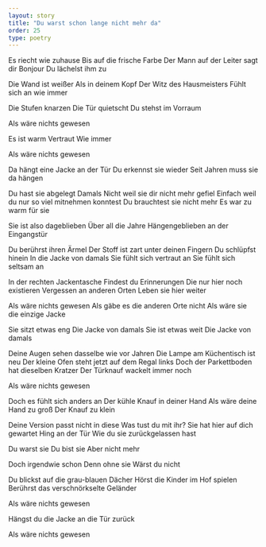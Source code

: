 ```yaml
---
layout: story
title: "Du warst schon lange nicht mehr da"
order: 25
type: poetry
---
```


Es riecht wie zuhause
Bis auf die frische Farbe
Der Mann auf der Leiter sagt dir 
Bonjour
Du lächelst ihm zu

Die Wand ist weißer
Als in deinem Kopf
Der Witz des Hausmeisters
Fühlt sich an wie immer

Die Stufen knarzen
Die Tür quietscht
Du stehst im Vorraum

Als wäre nichts gewesen

Es ist warm
Vertraut
Wie immer

Als wäre nichts gewesen

Da hängt eine Jacke an der Tür
Du erkennst sie wieder
Seit Jahren muss sie da hängen

Du hast sie abgelegt
Damals
Nicht weil sie dir nicht mehr gefiel
Einfach weil du nur so viel mitnehmen konntest
Du brauchtest sie nicht mehr
Es war zu warm für sie

Sie ist also dageblieben
Über all die Jahre
Hängengeblieben an der Eingangstür

Du berührst ihren Ärmel
Der Stoff ist zart unter deinen Fingern
Du schlüpfst hinein
In die Jacke von damals
Sie fühlt sich vertraut an
Sie fühlt sich seltsam an

In der rechten Jackentasche
Findest du Erinnerungen
Die nur hier noch existieren
Vergessen an anderen Orten
Leben sie hier weiter

Als wäre nichts gewesen
Als gäbe es die anderen Orte nicht
Als wäre sie die einzige Jacke

Sie sitzt etwas eng
Die Jacke von damals
Sie ist etwas weit
Die Jacke von damals

Deine Augen sehen dasselbe wie vor Jahren
Die Lampe am Küchentisch ist neu
Der kleine Ofen steht jetzt auf dem Regal links
Doch der Parkettboden hat dieselben Kratzer
Der Türknauf wackelt immer noch

Als wäre nichts gewesen

Doch es fühlt sich anders an
Der kühle Knauf in deiner Hand
Als wäre deine Hand zu groß
Der Knauf zu klein

Deine Version passt nicht in diese
Was tust du mit ihr?
Sie hat hier auf dich gewartet
Hing an der Tür
Wie du sie zurückgelassen hast

Du warst sie
Du bist sie
Aber nicht mehr

Doch irgendwie schon
Denn ohne sie
Wärst du nicht

Du blickst auf die grau-blauen Dächer
Hörst die Kinder im Hof spielen
Berührst das verschnörkselte Geländer

Als wäre nichts gewesen

Hängst du die Jacke an die Tür zurück

Als wäre nichts gewesen
